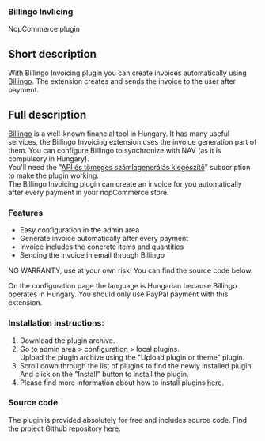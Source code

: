 ### Billingo Invlicing
NopCommerce plugin

## Short description
With Billingo Invoicing plugin you can create invoices automatically using [Billingo](https://www.billingo.hu/). The extension creates and sends the invoice to the user after payment.

## Full description
[Billingo](https://www.billingo.hu/) is a well-known financial tool in Hungary. It has many useful services, the Billingo Invoicing extension uses the invoice generation part of them. You can configure Billingo to synchronize with NAV (as it is compulsory in Hungary).<br>
You'll need the "<a href="https://www.billingo.hu/arak/api-tomeges">API és tömeges számlagenerálás kiegészítő</a>" subscription to make the plugin working.<br>
The Billingo Invoicing plugin can create an invoice for you automatically after every payment in your nopCommerce store.

<h3>Features</h3>
<ul>
<li>Easy configuration in the admin area</li>
<li>Generate invoice automatically after every payment</li>
<li>Invoice includes the concrete items and quantities</li>
<li>Sending the invoice in email through Billingo</li>
</ul>

NO WARRANTY, use at your own risk! You can find the source code below.<br>

On the configuration page the language is Hungarian because Billingo operates in Hungary.
You should only use PayPal payment with this extension.

<h3>Installation instructions:</h3>
<ol>
<li>Download the plugin archive.</li>
<li>Go to admin area > configuration > local plugins.</li>
Upload the plugin archive using the "Upload plugin or theme" plugin.</li>
<li>Scroll down through the list of plugins to find the newly installed plugin. And click on the "Install" button to install the plugin.</li>
<li>Please find more information about how to install plugins <a href="https://docs.nopcommerce.com/user-guide/configuring/system/plugins.html">here</a>.</li>
</ol>

<h3>Source code</h3>
The plugin is provided absolutely for free and includes source code. Find the project Github repository <a href="https://github.com/vandreas73/Nop.Plugin.Misc.BillingoInvoicing">here</a>.